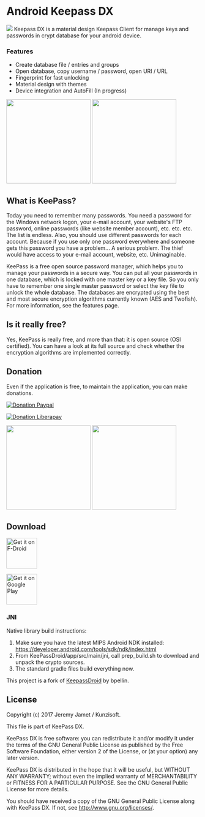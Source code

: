 # Android Keepass DX

<img src="https://raw.githubusercontent.com/Kunzisoft/KeePassDX/master/art/logo.png"> Keepass DX is a material design Keepass Client for manage keys and passwords in crypt database for your android device.

### Features

- Create database file / entries and groups
- Open database, copy username / password, open URI / URL
- Fingerprint for fast unlocking
- Material design with themes
- Device integration and AutoFill (In progress)

<img src="https://raw.githubusercontent.com/Kunzisoft/KeePassDX/master/art/screen0.jpg" width="220">
<img src="https://raw.githubusercontent.com/Kunzisoft/KeePassDX/master/art/screen2.jpg" width="220">

## What is KeePass?

Today you need to remember many passwords. You need a password for the Windows network logon, your e-mail account, your website's FTP password, online passwords (like website member account), etc. etc. etc. The list is endless. Also, you should use different passwords for each account. Because if you use only one password everywhere and someone gets this password you have a problem... A serious problem. The thief would have access to your e-mail account, website, etc. Unimaginable.

KeePass is a free open source password manager, which helps you to manage your passwords in a secure way. You can put all your passwords in one database, which is locked with one master key or a key file. So you only have to remember one single master password or select the key file to unlock the whole database. The databases are encrypted using the best and most secure encryption algorithms currently known (AES and Twofish). For more information, see the features page. 

## Is it really free?

Yes, KeePass is really free, and more than that: it is open source (OSI certified). You can have a look at its full source and check whether the encryption algorithms are implemented correctly.

## Donation

Even if the application is free, to maintain the application, you can make donations.

[![Donation Paypal](https://4.bp.blogspot.com/-ncaIbUGaHOk/WfhaThYUPGI/AAAAAAAAAVQ/_HidNgdB1q4DaC24ujaKNzH64KUUJiQewCLcBGAs/s1600/pay-with-paypal.png)](https://www.paypal.com/cgi-bin/webscr?cmd=_s-xclick&hosted_button_id=KM6QMDAXZM3UU "Kunzisoft Paypal Donation")

[![Donation Liberapay](https://liberapay.com/assets/widgets/donate.svg)](https://liberapay.com/Kunzisoft/donate "Kunzisoft Liberapay Donation")

<img src="https://raw.githubusercontent.com/Kunzisoft/KeePassDX/master/art/screen4.jpg" width="220">
<img src="https://raw.githubusercontent.com/Kunzisoft/KeePassDX/master/art/screen5.jpg" width="220">

## Download

[<img src="https://f-droid.org/badge/get-it-on.png"
      alt="Get it on F-Droid"
      height="80">](https://f-droid.org/en/packages/com.kunzisoft.keepass.libre/)

[<img src="https://play.google.com/intl/en_us/badges/images/generic/en_badge_web_generic.png"
      alt="Get it on Google Play"
	height="80">](https://play.google.com/store/apps/details?id=com.kunzisoft.keepass.free)

### JNI

Native library build instructions:
1. Make sure you have the latest MIPS Android NDK installed: 
   https://developer.android.com/tools/sdk/ndk/index.html
2. From KeePassDroid/app/src/main/jni, call prep_build.sh to download and unpack the crypto sources.
3. The standard gradle files build everything now.

This project is a fork of [KeepassDroid](https://github.com/bpellin/keepassdroid) by bpellin.

## License

 Copyright (c) 2017 Jeremy Jamet / Kunzisoft.

 This file is part of KeePass DX.

  KeePass DX is free software: you can redistribute it and/or modify
  it under the terms of the GNU General Public License as published by
  the Free Software Foundation, either version 2 of the License, or
  (at your option) any later version.

  KeePass DX is distributed in the hope that it will be useful,
  but WITHOUT ANY WARRANTY; without even the implied warranty of
  MERCHANTABILITY or FITNESS FOR A PARTICULAR PURPOSE.  See the
  GNU General Public License for more details.

  You should have received a copy of the GNU General Public License
  along with KeePass DX.  If not, see <http://www.gnu.org/licenses/>.
